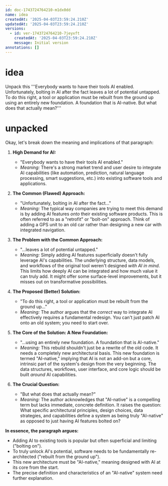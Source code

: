 ```yaml
---
id: doc-1743724764210-m1dx0dd
name: idea
createdAt: '2025-04-03T23:59:24.210Z'
updatedAt: '2025-04-03T23:59:24.210Z'
versions:
  - id: ver-1743724764210-7jeyxft
    createdAt: '2025-04-03T23:59:24.210Z'
    message: Initial version
annotations: []
---
```

# idea

Unpack this '''Everybody wants to have their tools AI enabled.  Unfortunately, bolting in AI after the fact leaves a lot of potential untapped.  To do this right, a tool or application must be rebuilt from the ground up using an entirely new foundation.  A foundation that is AI-native.  But what does that actually mean?'''

# unpacked

Okay, let's break down the meaning and implications of that paragraph:

1.  **High Demand for AI:**
    *   "Everybody wants to have their tools AI enabled."
    *   *Meaning:* There's a strong market trend and user desire to integrate AI capabilities (like automation, prediction, natural language processing, smart suggestions, etc.) into existing software tools and applications.

2.  **The Common (Flawed) Approach:**
    *   "Unfortunately, bolting in AI after the fact..."
    *   *Meaning:* The typical way companies are trying to meet this demand is by adding AI features *onto* their existing software products. This is often referred to as a "retrofit" or "bolt-on" approach. Think of adding a GPS unit to an old car rather than designing a new car with integrated navigation.

3.  **The Problem with the Common Approach:**
    *   "...leaves a lot of potential untapped."
    *   *Meaning:* Simply adding AI features superficially doesn't fully leverage AI's capabilities. The underlying structure, data models, and workflows of the original tool weren't designed *with AI in mind*. This limits how deeply AI can be integrated and how much value it can truly add. It might offer some surface-level improvements, but it misses out on transformative possibilities.

4.  **The Proposed (Better) Solution:**
    *   "To do this right, a tool or application must be rebuilt from the ground up..."
    *   *Meaning:* The author argues that the *correct* way to integrate AI effectively requires a fundamental redesign. You can't just patch AI onto an old system; you need to start over.

5.  **The Core of the Solution: A New Foundation:**
    *   "...using an entirely new foundation. A foundation that is AI-native."
    *   *Meaning:* This rebuild shouldn't just be a rewrite of the old code. It needs a completely new architectural basis. This new foundation is termed "AI-native," implying that AI is not an add-on but a core, intrinsic part of the system's design from the very beginning. The data structures, workflows, user interface, and core logic should be built *around* AI capabilities.

6.  **The Crucial Question:**
    *   "But what does that actually mean?"
    *   *Meaning:* The author acknowledges that "AI-native" is a compelling term but lacks immediate, concrete definition. It raises the question: What specific architectural principles, design choices, data strategies, and capabilities define a system as being truly "AI-native" as opposed to just having AI features bolted on?

**In essence, the paragraph argues:**

*   Adding AI to existing tools is popular but often superficial and limiting ("bolting on").
*   To truly unlock AI's potential, software needs to be fundamentally re-architected ("rebuilt from the ground up").
*   This new architecture must be "AI-native," meaning designed with AI at its core from the start.
*   The precise definition and characteristics of an "AI-native" system need further explanation.
